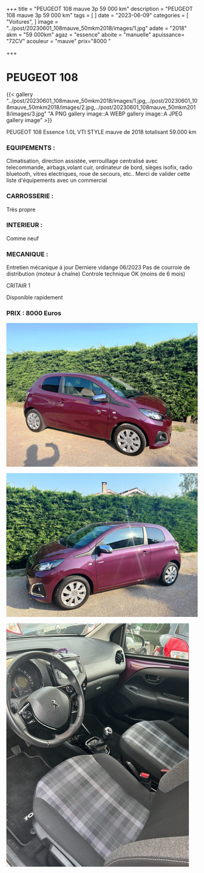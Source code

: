 +++
title = "PEUGEOT 108 mauve 3p 59 000 km"
description = "PEUGEOT 108 mauve 3p 59 000 km"
tags = [
]
date = "2023-06-09"
categories = [
    "Voitures",
]
image = "../post/20230601_108mauve_50mkm2018/images/1.jpg"
adate = "2018"
akm = "59 000km"
agaz = "essence"
aboite = "manuelle"
apuissance= "72CV"
acouleur = "mauve"
prix="8000 "

+++

# PEUGEOT 108

{{< gallery "../post/20230601_108mauve_50mkm2018/images/1.jpg,../post/20230601_108mauve_50mkm2018/images/2.jpg,../post/20230601_108mauve_50mkm2018/images/3.jpg" "A PNG gallery image::A WEBP gallery image::A JPEG gallery image" >}}


PEUGEOT 108 Essence 1.0L VTI STYLE mauve de 2018 totalisant 59.000 km

### EQUIPEMENTS :
Climatisation, direction assistée, verrouillage centralisé avec telecommande, airbags,volant cuir, ordinateur de bord, sièges isofix, radio bluetooth, vitres electriques, roue de secours, etc..
Merci de valider cette liste d'équipements avec un commercial

### CARROSSERIE :
Très propre

### INTERIEUR :
Comme neuf

### MECANIQUE :
Entretien mécanique à jour 
Derniere vidange 06/2023
Pas de courroie de distribution (moteur à chaîne)
Controle technique OK (moins de 6 mois)

CRITAIR 1



Disponible rapidement

### PRIX : 8000 Euros


<!-- more -->


![](images/1.jpg)

![](images/2.jpg)

![](images/3.jpg)

